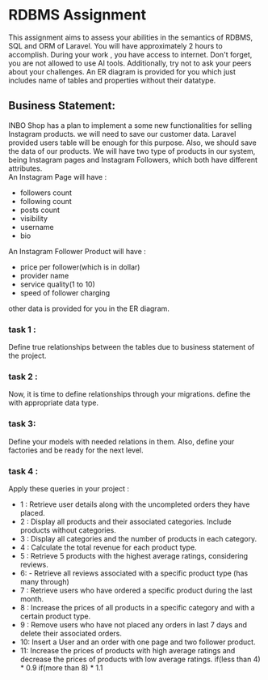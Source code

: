 # RDBMS Assignment

This assignment aims to assess your abilities in the semantics of RDBMS, SQL and ORM of Laravel.
You will have approximately 2 hours to accomplish. During your work , you have access to internet.
Don't forget, you are not allowed to use AI tools. Additionally, try not to ask your peers about your challenges.
An ER diagram is provided for you which just includes name of tables and properties without their datatype.

## Business Statement:

INBO Shop has a plan to implement a some new functionalities for selling Instagram products.
we will need to save our customer data. Laravel provided users table will be enough for this purpose.
Also, we should save the data of our products. We will have two type of products in our system, being Instagram pages
and Instagram Followers, which both have different attributes.    
An Instagram Page will have :

- followers count
- following count
- posts count
- visibility
- username
- bio

An Instagram Follower Product will have :

- price per follower(which is in dollar)
- provider name
- service quality(1 to 10)
- speed of follower charging

other data is provided for you in the ER diagram.

### task 1 :

Define true relationships between the tables due to business statement of the project.

### task 2 :

Now, it is time to define relationships through your migrations. define the with appropriate data type.

### task 3:

Define your models with needed relations in them. Also, define your factories and be ready for the next level.

### task 4 :

Apply these queries in your project :

- 1 : Retrieve user details along with the uncompleted orders they have placed.
- 2 : Display all products and their associated categories. Include products without categories.
- 3 : Display all categories and the number of products in each category.
- 4 : Calculate the total revenue for each product type.
- 5 : Retrieve 5 products with the highest average ratings, considering reviews.
- 6: - Retrieve all reviews associated with a specific product type (has many through)
- 7 : Retrieve users who have ordered a specific product during the last month.
- 8 : Increase the prices of all products in a specific category and with a certain product type.
- 9 : Remove users who have not placed any orders in last 7 days and delete their associated orders.
- 10: Insert a User and an order with one page and two follower product.
- 11: Increase the prices of products with high average ratings and decrease the prices of products with low average
  ratings.
  if(less than 4) * 0.9
  if(more than 8) * 1.1
